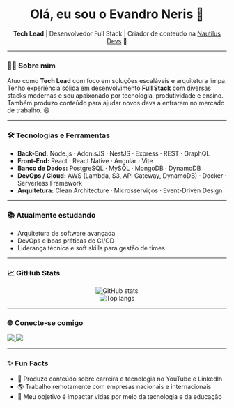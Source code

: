 <!--
**EvandroNeris/EvandroNeris** é um ✨ repositório especial ✨ porque seu `README.md` aparece no seu perfil do GitHub.
-->

<h1 align="center">Olá, eu sou o Evandro Neris 👋</h1>

<p align="center">
  <strong>Tech Lead</strong> | Desenvolvedor Full Stack | Criador de conteúdo na <a href="https://www.linkedin.com/company/nautilus-devs">Nautilus Devs</a> 🚀
</p>

---

### 👨‍💻 Sobre mim
Atuo como **Tech Lead** com foco em soluções escaláveis e arquitetura limpa. Tenho experiência sólida em desenvolvimento **Full Stack** com diversas stacks modernas e sou apaixonado por tecnologia, produtividade e ensino. Também produzo conteúdo para ajudar novos devs a entrarem no mercado de trabalho. 😄

---

### 🛠️ Tecnologias e Ferramentas

- **Back-End:** Node.js · AdonisJS · NestJS · Express · REST · GraphQL
- **Front-End:** React · React Native · Angular · Vite
- **Banco de Dados:** PostgreSQL · MySQL · MongoDB · DynamoDB
- **DevOps / Cloud:** AWS (Lambda, S3, API Gateway, DynamoDB) · Docker · Serverless Framework
- **Arquitetura:** Clean Architecture · Microsserviços · Event-Driven Design

---

### 📚 Atualmente estudando

- Arquitetura de software avançada
- DevOps e boas práticas de CI/CD
- Liderança técnica e soft skills para gestão de times

---

### 📈 GitHub Stats

<p align="center">
  <img src="https://github-readme-stats.vercel.app/api?username=EvandroNeris&show_icons=true&theme=github_dark" alt="GitHub stats" />
  <br />
  <img src="https://github-readme-stats.vercel.app/api/top-langs/?username=EvandroNeris&layout=compact&theme=github_dark" alt="Top langs" />
</p>

---

### 🌐 Conecte-se comigo

<a href="https://www.linkedin.com/in/evandroneris95/" target="_blank">
  <img src="https://img.shields.io/badge/-Evandro%20Neris-0077B5?style=for-the-badge&logo=linkedin&logoColor=white" />
</a>
<a href="mailto:evandro.neris95@gmail.com" target="_blank">
  <img src="https://img.shields.io/badge/-evandro.neris95@gmail.com-D14836?style=for-the-badge&logo=gmail&logoColor=white" />
</a>

---

### ✨ Fun Facts

- 🎥 Produzo conteúdo sobre carreira e tecnologia no YouTube e LinkedIn
- 🌎 Trabalho remotamente com empresas nacionais e internacionais
- 🎯 Meu objetivo é impactar vidas por meio da tecnologia e da educação
